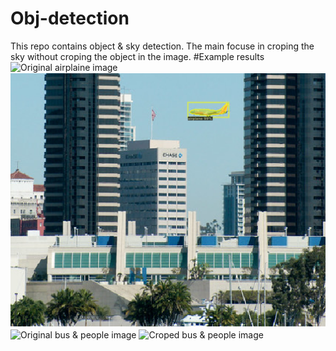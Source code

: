 # Obj-detection
This repo contains object & sky detection. The main focuse in croping the sky without croping the object in the image. 
#Example results
![Original airplaine image]()
![Croped airplaine image](examles/airplain_croped.png)
![Original bus & people image]()
![Croped bus & people image]()

